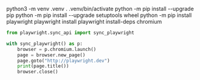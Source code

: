 python3 -m venv .venv
. .venv/bin/activate
python -m pip  install --upgrade pip
python -m pip install --upgrade setuptools wheel
python -m pip install playwright
playwright install
playwright install-deps chromium

```python
from playwright.sync_api import sync_playwright

with sync_playwright() as p:
    browser = p.chromium.launch()
    page = browser.new_page()
    page.goto("http://playwright.dev")
    print(page.title())
    browser.close()
```